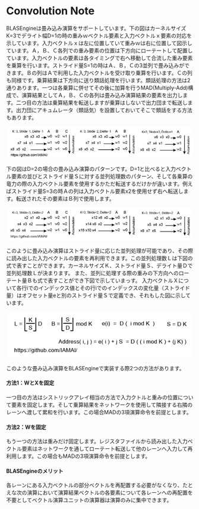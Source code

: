 # Convolution Note

BLASEngineは畳み込み演算をサポートしています。下の図はカーネルサイズK=3でデライト幅D=1の時の重みｗベクトル要素と入力ベクトルｘ要素の対応を示しています。入力ベクトルｘは左に位置していて重みｗは右に位置して図示しています。Ａ，Ｂ、Ｃ各列での重み要素の位置は下方向にローテートして配置しています。入力ベクトルの要素は各タイミングで右へ移動して合流した重み要素を乗算を行います。ストライド量S=1の時はＡ、Ｂ，Ｃの3並列で畳み込みができます。Ｂの列はＡで利用した入力ベクトルを受け取り乗算を行います。Ｃの列も同様です。乗算結果は下方向に送り類話処理を行います。類話処理の方法は2通りあります。一つは各乗算に併せてその後に加算を行うMAD(Multiply-Add)構成で、演算結果としてＡ，Ｂ、Ｃの各列は畳み込み演算結果の要素を出力します。二つ目の方法は乗算結果を転送しますが乗算はしないで出力団まで転送します。出力団にアキュムレータ（類話気）を設置しておいてそこで類話をする方法もあります。


<div align="center">
  <img src="https://github.com/IAMAl/BLASEngine/blob/main/notes/ExecConcept/1DConvK3D1.png"
       alt="HTML image alt text"
       title="1D Convolution (K=3, Delite=1)"
       width="700px"
  />
</div>


下の図はD=2の場合の畳み込み演算のパターンです。D=1と比べると入力ベクトル要素の並びとストライド量Ｓに対する並列処理数のパターン、そして各乗算の竜力の際の入力ベクトル要素を使用するかただ転送するだけかが違います。例えばストライド量S=3の時Ａの列は入力ベクトル要素x2を使用せず右へ転送します。転送されたその要素はＢ列で使用します。


<div align="center">
  <img src="https://github.com/IAMAl/BLASEngine/blob/main/notes/ExecConcept/1DConvK3D2.png"
       alt="HTML image alt text"
       title="1D Convolution (K=3, Delite=1)"
       width="700px"
  />
</div>


このように畳み込み演算はストライド量に応じた並列処理が可能であり、その際に読み出した入力ベクトルの要素を再利用できます。この並列処理数Ｌは下図の式で表すことができます。カーネルサイズＫ、ストライド量Ｓ、デライト量Ｄで並列処理数Ｌが決まります。
また、並列に処理する際の重みの下方向へのローテート量Ｂも式で表すことができ下図で示していまっす。
入力ベクトルＸについて各行iでのインデックス値とその行iでのインデックスの変化量（ストライド量）はオフセット量eと別のストライド量Ｓで定義でき、それもした図に示しています。


<div align="center">
  <img src="https://github.com/IAMAl/BLASEngine/blob/main/notes/ExecConcept/ConvConfigParams.png"
       alt="HTML image alt text"
       title="1D Convolution (K=3, Delite=1)"
       width="550px"
  />
</div>


このような畳み込み演算をBLASEngineで実装する際2つの方法があります。


#### 方法1：WとXを固定

一つ目の方法はシストリックアレイ相当の方法で入力クトルと重みの位置について要素を固定します。そして乗算結果をネットワークを使用して隣接する右隣のレーンへ渡して累和を行います。この場合MADの3項演算命令を前提とします。


#### 方法2：Wを固定

もう一つの方法は重みだけ固定します。レジスタファイルから読み出した入力ベクトル要素はネットワークを通してローテート転送して他のレーンへ入力して再利用します。この場合もMADの3項演算命令を前提とします。


#### BLASEngineのメリット

各レーンにある入力ベクトルの部分ベクトルを再配置する必要がなくなり、たとえな次の演算において演算結果ベクトルの各要素について各レーンへの再配置を不要としてベクトル演算ユニットの演算器は演算のみに集中できます。